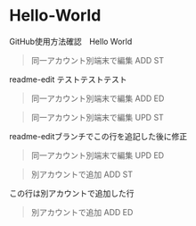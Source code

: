 # Hello-World
GitHub使用方法確認　Hello World

>同一アカウント別端末で編集 ADD ST

readme-edit テストテストテスト

>同一アカウント別端末で編集 ADD ED

>同一アカウント別端末で編集 UPD ST

readme-editブランチでこの行を追記した後に修正

>同一アカウント別端末で編集 UPD ED

>別アカウントで追加 ADD ST

この行は別アカウントで追加した行

>別アカウントで追加 ADD ED
